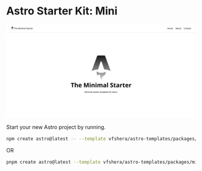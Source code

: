 # Astro Starter Kit: Mini

![Mini Cover](./mini.png)

Start your new Astro project by running.

```sh
npm create astro@latest -- --template vfshera/astro-templates/packages/mini
```

OR

```sh
pnpm create astro@latest --template vfshera/astro-templates/packages/mini
```
